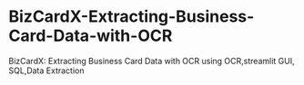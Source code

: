 # BizCardX-Extracting-Business-Card-Data-with-OCR
BizCardX: Extracting Business Card Data with OCR using OCR,streamlit GUI, SQL,Data Extraction

